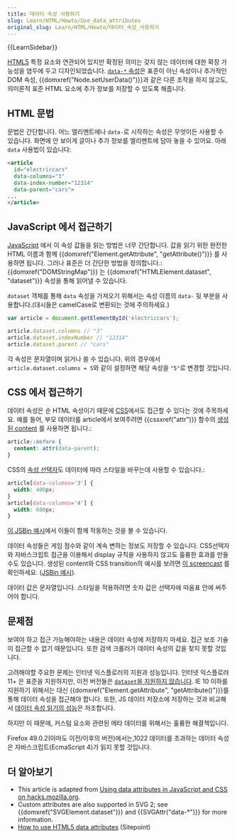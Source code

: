 ```yaml
---
title: 데이터 속성 사용하기
slug: Learn/HTML/Howto/Use_data_attributes
original_slug: Learn/HTML/Howto/데이터_속성_사용하기
---
```

{{LearnSidebar}}

[HTML5](/ko/docs/Web/Guide/HTML/HTML5) 특정 요소와 연관되어 있지만 확정된 의미는 갖지 않는 데이터에 대한 확장 가능성을 염두에 두고 디자인되었습니다. [`data-*` 속성](/ko/docs/Web/HTML/Global_attributes#attr-dataset)은 표준이 아닌 속성이나 추가적인 DOM 속성, {{domxref("Node.setUserData()")}}과 같은 다른 조작을 하지 않고도, 의미론적 표준 HTML 요소에 추가 정보를 저장할 수 있도록 해줍니다.

## HTML 문법

문법은 간단합니다. 어느 엘리멘트에나 `data-`로 시작하는 속성은 무엇이든 사용할 수 있습니다. 화면에 안 보이게 글이나 추가 정보를 엘리멘트에 담아 놓을 수 있어요. 아래 `data` 사용법이 있습니다:

```html
<article
  id="electriccars"
  data-columns="3"
  data-index-number="12314"
  data-parent="cars">
...
</article>
```

## JavaScript 에서 접근하기

[JavaScript](/ko/docs/Web/JavaScript) 에서 이 속성 값들을 읽는 방법은 너무 간단합니다. 값을 읽기 위한 완전한 HTML 이름과 함께 {{domxref("Element.getAttribute", "getAttribute()")}} 를 사용하면 됩니다. 그러나 표준은 더 간단한 방법을 정의합니다.: {{domxref("DOMStringMap")}} 는 {{domxref("HTMLElement.dataset", "dataset")}} 속성을 통해 읽어낼 수 있습니다.

`dataset` 객체를 통해 `data` 속성을 가져오기 위해서는 속성 이름의 `data-` 뒷 부분을 사용합니다.(대시들은 camelCase로 변환되는 것에 주의하세요.)

```js
var article = document.getElementById('electriccars');

article.dataset.columns // "3"
article.dataset.indexNumber // "12314"
article.dataset.parent // "cars"
```

각 속성은 문자열이며 읽거나 쓸 수 있습니다. 위의 경우에서 `article.dataset.columns = 5`와 같이 설정하면 해당 속성을 `"5"`로 변경할 것입니다.

## CSS 에서 접근하기

데이터 속성은 순 HTML 속성이기 때문에 [CSS](/ko/docs/Web/CSS)에서도 접근할 수 있다는 것에 주목하세요. 예를 들어, 부모 데이터를 article에서 보여주려면 {{cssxref("attr")}} 함수의 [생성된 content](/ko/docs/Web/CSS/content) 를 사용하면 됩니다.:

```css
article::before {
  content: attr(data-parent);
}
```

CSS의 [속성 선택자](/ko/docs/Web/CSS/Attribute_selectors)도 데이터에 따라 스타일을 바꾸는데 사용할 수 있습니다.:

```css
article[data-columns='3'] {
  width: 400px;
}
article[data-columns='4'] {
  width: 600px;
}
```

[이 JSBin 예시](http://jsbin.com/ujiday/2/edit)에서 이들이 함께 작동하는 것을 볼 수 있습니다.

데이터 속성들은 게임 점수와 같이 계속 변하는 정보도 저장할 수 있습니다. CSS선택자와 자바스크립트 접근을 이용해서 display 규칙을 사용하지 않고도 훌륭한 효과를 만들 수도 있습니다. 생성된 content와 CSS transition의 예시를 보려면 [이 screencast](http://www.youtube.com/watch?v=On_WyUB1gOk) 를 확인하세요. ([JSBin 예시](http://jsbin.com/atawaz/3/edit)).

데이터 값은 문자열입니다. 스타일을 적용하려면 숫자 값은 선택자에 따옴표 안에 써주어야 합니다.

## 문제점

보여야 하고 접근 가능해야하는 내용은 데이터 속성에 저장하지 마세요. 접근 보조 기술이 접근할 수 없기 때문입니다. 또한 검색 크롤러가 데이터 속성의 값을 찾지 못할 것입니다.

고려해야할 주요한 문제는 인터넷 익스플로러의 지원과 성능입니다. 인터넷 익스플로러11+ 은 표준을 지원하지만, 이전 버전들은 [`dataset`을 지원하지 않습니다](http://caniuse.com/#feat=dataset). IE 10 이하를 지원하기 위해서는 대신 {{domxref("Element.getAttribute", "getAttribute()")}}를 통해 데이터 속성을 접근해야 합니다. 또한, JS 데이터 저장소에 저장하는 것과 비교해서 [데이터 속성 읽기의 성능](http://jsperf.com/data-dataset)은 저조합니다.

하지만 이 때문에, 커스텀 요소와 관련된 메타 데이터를 위해서는 훌륭한 해결책입니다.

Firefox 49.0.2(아마도 이전/이후의 버전)에서는,1022 데이터를 초과하는 데이터 속성은 자바스크립트(EcmaScript 4)가 읽지 못할 것입니다.

## 더 알아보기

- This article is adapted from [Using data attributes in JavaScript and CSS on hacks.mozilla.org](https://hacks.mozilla.org/2012/10/using-data-attributes-in-javascript-and-css/).
- Custom attributes are also supported in SVG 2; see {{domxref("SVGElement.dataset")}} and {{SVGAttr("data-*")}} for more information.
- [How to use HTML5 data attributes](http://www.sitepoint.com/use-html5-data-attributes/) (Sitepoint)
